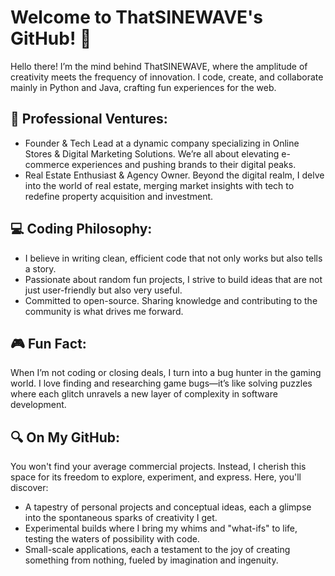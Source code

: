 # Welcome to ThatSINEWAVE's GitHub! 🌊

Hello there! I’m the mind behind ThatSINEWAVE, where the amplitude of creativity meets the frequency of innovation. I code, create, and collaborate mainly in Python and Java, crafting fun experiences for the web.

## 🏢 Professional Ventures:

- Founder & Tech Lead at a dynamic company specializing in Online Stores & Digital Marketing Solutions. We’re all about elevating e-commerce experiences and pushing brands to their digital peaks.
- Real Estate Enthusiast & Agency Owner. Beyond the digital realm, I delve into the world of real estate, merging market insights with tech to redefine property acquisition and investment.

## 💻 Coding Philosophy:

- I believe in writing clean, efficient code that not only works but also tells a story.
- Passionate about random fun projects, I strive to build ideas that are not just user-friendly but also very useful.
- Committed to open-source. Sharing knowledge and contributing to the community is what drives me forward.

## 🎮 Fun Fact:

When I’m not coding or closing deals, I turn into a bug hunter in the gaming world. I love finding and researching game bugs—it’s like solving puzzles where each glitch unravels a new layer of complexity in software development.

## 🔍 On My GitHub:

You won't find your average commercial projects. Instead, I cherish this space for its freedom to explore, experiment, and express. Here, you'll discover:
- A tapestry of personal projects and conceptual ideas, each a glimpse into the spontaneous sparks of creativity I get.
- Experimental builds where I bring my whims and "what-ifs" to life, testing the waters of possibility with code.
- Small-scale applications, each a testament to the joy of creating something from nothing, fueled by imagination and ingenuity.
